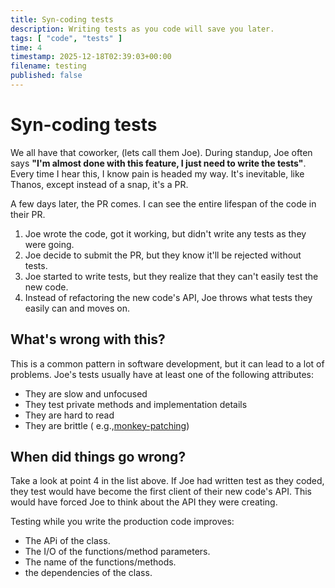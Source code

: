 ```yaml
---
title: Syn-coding tests
description: Writing tests as you code will save you later.
tags: [ "code", "tests" ]
time: 4
timestamp: 2025-12-18T02:39:03+00:00
filename: testing
published: false
---
```


# Syn-coding tests

We all have that coworker, (lets call them Joe). During standup, Joe often says
**"I'm almost done with this feature, I just need to write the tests"**.
Every time I hear this, I know pain is headed my way.
It's inevitable, like Thanos, except instead of a snap, it's a PR.

A few days later, the PR comes. I can see the entire lifespan of the code in their PR.

1. Joe wrote the code, got it working, but didn't write any tests as they were going.
2. Joe decide to submit the PR, but they know it'll be rejected without tests.
3. Joe started to write tests, but they realize that they can't easily test the new code.
4. Instead of refactoring the new code's API, Joe throws what tests they easily can and moves on.

## What's wrong with this?

This is a common pattern in software development, but it can lead to a lot of problems.
Joe's tests usually have at least one of the following attributes:

- They are slow and unfocused
- They test private methods and implementation details
- They are hard to read
- They are brittle (
  e.g.,[monkey-patching](https://docs.python.org/3/library/unittest.mock.html#patch))

## When did things go wrong?

Take a look at point 4 in the list above.
If Joe had written test as they coded, they test would have become the first client of their
new code's API. This would have forced Joe to think about the API they were creating.

Testing while you write the production code improves:

- The APi of the class.
- The I/O of the functions/method parameters.
- The name of the functions/methods.
- the dependencies of the class.

